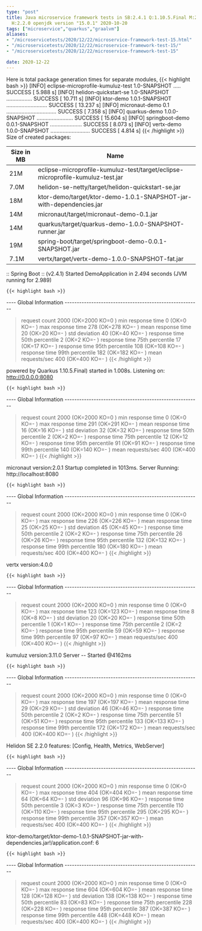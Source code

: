 ```yaml
---
type: "post"
title: Java microservice framework tests in SB:2.4.1 Q:1.10.5.Final M:2.2.1 V:4.0.0
  H:2.2.0 openjdk version "15.0.1" 2020-10-20
tags: ["microservice","quarkus","graalvm"]
aliases:
- "/microservicetests/2020/12/22/microservice-framework-test-15.html"
- "/microservicetests/2020/12/22/microservice-framework-test-15/"
- "/microservicetests/2020/12/22/microservice-framework-test-15"

date: 2020-12-22
---
```

 
Here is total package generation times for separate modules,
{{< highlight bash >}}
[INFO] eclipse-microprofile-kumuluz-test 1.0-SNAPSHOT ..... SUCCESS [  5.988 s]
[INFO] helidon-quickstart-se 1.0-SNAPSHOT ................. SUCCESS [ 10.711 s]
[INFO] ktor-demo 1.0.1-SNAPSHOT ........................... SUCCESS [ 13.237 s]
[INFO] micronaut-demo 0.1 ................................. SUCCESS [  7.358 s]
[INFO] quarkus-demo 1.0.0-SNAPSHOT ........................ SUCCESS [ 15.604 s]
[INFO] springboot-demo 0.0.1-SNAPSHOT ..................... SUCCESS [  8.073 s]
[INFO] vertx-demo 1.0.0-SNAPSHOT .......................... SUCCESS [  4.814 s]
{{< /highlight >}}
Size of created packages:

| Size in MB |  Name |
|------------|-------|
| 21M | eclipse-microprofile-kumuluz-test/target/eclipse-microprofile-kumuluz-test.jar |
| 7.0M | helidon-se-netty/target/helidon-quickstart-se.jar |
| 18M | ktor-demo/target/ktor-demo-1.0.1-SNAPSHOT-jar-with-dependencies.jar |
| 14M | micronaut/target/micronaut-demo-0.1.jar |
| 14M | quarkus/target/quarkus-demo-1.0.0-SNAPSHOT-runner.jar |
| 19M | spring-boot/target/springboot-demo-0.0.1-SNAPSHOT.jar |
| 7.1M | vertx/target/vertx-demo-1.0.0-SNAPSHOT-fat.jar |


:: Spring Boot :: (v2.4.1) Started DemoApplication in 2.494 seconds (JVM running for 2.989)

    {{< highlight bash >}}
---- Global Information --------------------------------------------------------
> request count                                       2000 (OK=2000   KO=0     )
> min response time                                      0 (OK=0      KO=-     )
> max response time                                    278 (OK=278    KO=-     )
> mean response time                                    20 (OK=20     KO=-     )
> std deviation                                         40 (OK=40     KO=-     )
> response time 50th percentile                          2 (OK=2      KO=-     )
> response time 75th percentile                         17 (OK=17     KO=-     )
> response time 95th percentile                        108 (OK=108    KO=-     )
> response time 99th percentile                        182 (OK=182    KO=-     )
> mean requests/sec                                    400 (OK=400    KO=-     )
{{< /highlight >}}

powered by Quarkus 1.10.5.Final) started in 1.008s. Listening on: http://0.0.0.0:8080

    {{< highlight bash >}}
---- Global Information --------------------------------------------------------
> request count                                       2000 (OK=2000   KO=0     )
> min response time                                      0 (OK=0      KO=-     )
> max response time                                    291 (OK=291    KO=-     )
> mean response time                                    16 (OK=16     KO=-     )
> std deviation                                         32 (OK=32     KO=-     )
> response time 50th percentile                          2 (OK=2      KO=-     )
> response time 75th percentile                         12 (OK=12     KO=-     )
> response time 95th percentile                         91 (OK=91     KO=-     )
> response time 99th percentile                        140 (OK=140    KO=-     )
> mean requests/sec                                    400 (OK=400    KO=-     )
{{< /highlight >}}

micronaut version:2.0.1 Startup completed in 1013ms. Server Running: http://localhost:8080

    {{< highlight bash >}}
---- Global Information --------------------------------------------------------
> request count                                       2000 (OK=2000   KO=0     )
> min response time                                      0 (OK=0      KO=-     )
> max response time                                    226 (OK=226    KO=-     )
> mean response time                                    25 (OK=25     KO=-     )
> std deviation                                         45 (OK=45     KO=-     )
> response time 50th percentile                          2 (OK=2      KO=-     )
> response time 75th percentile                         26 (OK=26     KO=-     )
> response time 95th percentile                        132 (OK=132    KO=-     )
> response time 99th percentile                        180 (OK=180    KO=-     )
> mean requests/sec                                    400 (OK=400    KO=-     )
{{< /highlight >}}

vertx version:4.0.0

    {{< highlight bash >}}
---- Global Information --------------------------------------------------------
> request count                                       2000 (OK=2000   KO=0     )
> min response time                                      0 (OK=0      KO=-     )
> max response time                                    123 (OK=123    KO=-     )
> mean response time                                     8 (OK=8      KO=-     )
> std deviation                                         20 (OK=20     KO=-     )
> response time 50th percentile                          1 (OK=1      KO=-     )
> response time 75th percentile                          2 (OK=2      KO=-     )
> response time 95th percentile                         59 (OK=59     KO=-     )
> response time 99th percentile                         97 (OK=97     KO=-     )
> mean requests/sec                                    400 (OK=400    KO=-     )
{{< /highlight >}}

kumuluz version:3.11.0 Server -- Started @4162ms

    {{< highlight bash >}}
---- Global Information --------------------------------------------------------
> request count                                       2000 (OK=2000   KO=0     )
> min response time                                      0 (OK=0      KO=-     )
> max response time                                    197 (OK=197    KO=-     )
> mean response time                                    29 (OK=29     KO=-     )
> std deviation                                         46 (OK=46     KO=-     )
> response time 50th percentile                          2 (OK=2      KO=-     )
> response time 75th percentile                         51 (OK=51     KO=-     )
> response time 95th percentile                        133 (OK=133    KO=-     )
> response time 99th percentile                        172 (OK=172    KO=-     )
> mean requests/sec                                    400 (OK=400    KO=-     )
{{< /highlight >}}

Helidon SE 2.2.0 features: [Config, Health, Metrics, WebServer]

    {{< highlight bash >}}
---- Global Information --------------------------------------------------------
> request count                                       2000 (OK=2000   KO=0     )
> min response time                                      0 (OK=0      KO=-     )
> max response time                                    404 (OK=404    KO=-     )
> mean response time                                    64 (OK=64     KO=-     )
> std deviation                                         96 (OK=96     KO=-     )
> response time 50th percentile                          3 (OK=3      KO=-     )
> response time 75th percentile                        110 (OK=110    KO=-     )
> response time 95th percentile                        295 (OK=295    KO=-     )
> response time 99th percentile                        357 (OK=357    KO=-     )
> mean requests/sec                                    400 (OK=400    KO=-     )
{{< /highlight >}}

ktor-demo/target/ktor-demo-1.0.1-SNAPSHOT-jar-with-dependencies.jar!/application.conf: 6

    {{< highlight bash >}}
---- Global Information --------------------------------------------------------
> request count                                       2000 (OK=2000   KO=0     )
> min response time                                      0 (OK=0      KO=-     )
> max response time                                    604 (OK=604    KO=-     )
> mean response time                                   128 (OK=128    KO=-     )
> std deviation                                        138 (OK=138    KO=-     )
> response time 50th percentile                         83 (OK=83     KO=-     )
> response time 75th percentile                        228 (OK=228    KO=-     )
> response time 95th percentile                        387 (OK=387    KO=-     )
> response time 99th percentile                        448 (OK=448    KO=-     )
> mean requests/sec                                    400 (OK=400    KO=-     )
{{< /highlight >}}
